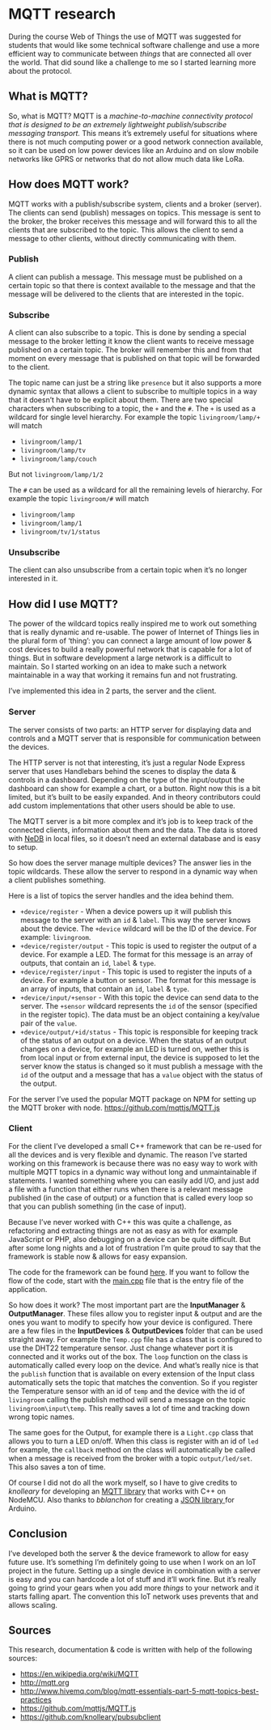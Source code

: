 # MQTT research
During the course Web of Things the use of MQTT was suggested for students that would like some technical software challenge and use a more efficient way to communicate between _things_ that are connected all over the world. That did sound like a challenge to me so I started learning more about the protocol.

## What is MQTT?
So, what is MQTT? MQTT is a _machine-to-machine connectivity protocol that is designed to be an extremely lightweight publish/subscribe messaging transport._
This means it’s extremely useful for situations where there is not much computing power or a good network connection available, so it can be used on low power devices like an Arduino and on slow mobile networks like GPRS or networks that do not allow much data like LoRa.

## How does MQTT work?
MQTT works with a publish/subscribe system, clients and a broker (server). The clients can send (publish) messages on topics. This message is sent to the broker, the broker receives this message and will forward this to all the clients that are subscribed to the topic. This allows the client to send a message to other clients, without directly communicating with them.

### Publish
A client can publish a message. This message must be published on a certain topic so that there is context available to the message and that the message will be delivered to the clients that are interested in the topic.

### Subscribe
A client can also subscribe to a topic. This is done by sending a special message to the broker letting it know the client wants to receive message published on a certain topic. The broker will remember this and from that moment on every message that is published on that topic will be forwarded to the client.

The topic name can just be a string like `presence` but it also supports a more dynamic syntax that allows a client to subscribe to multiple topics in a way that it doesn’t have to be explicit about them. There are two special characters when subscribing to a topic, the `+` and the `#`.
The `+` is used as a wildcard for single level hierarchy. For example the topic `livingroom/lamp/+` will match
- `livingroom/lamp/1`
- `livingroom/lamp/tv`
- `livingroom/lamp/couch`

But not `livingroom/lamp/1/2`

The `#` can be used as a wildcard for all the remaining levels of hierarchy. For example the topic `livingroom/#` will match
- `livingroom/lamp`
- `livingroom/lamp/1`
- `livingroom/tv/1/status`

### Unsubscribe
The client can also unsubscribe from a certain topic when it’s no longer interested in it.

## How did I use MQTT?
The power of the wildcard topics really inspired me to work out something that is really dynamic and re-usable. The power of Internet of Things lies in the plural form of ‘thing’: you can connect a large amount of low power & cost devices to build a really powerful network that is capable for a lot of things. But in software development a large network is a difficult to maintain. So I started working on an idea to make such a network maintainable in a way that working it remains fun and not frustrating.

I’ve implemented this idea in 2 parts, the server and the client.

### Server
The server consists of two parts: an HTTP server for displaying data and controls and a MQTT server that is responsible for communication between the devices.

The HTTP server is not that interesting, it’s just a regular Node Express server that uses Handlebars behind the scenes to display the data & controls in a dashboard. Depending on the type of the input/output the dashboard can show for example a chart, or a button. Right now this is a bit limited, but it’s built to be easily expanded. And in theory contributors could add custom implementations that other users should be able to use.

The MQTT server is a bit more complex and it’s job is to keep track of the connected clients, information about them and the data. The data is stored with [NeDB](https://github.com/louischatriot/nedb) in local files, so it doesn’t need an external database and is easy to setup.

So how does the server manage multiple devices? The answer lies in the topic wildcards. These allow the server to respond in a dynamic way when a client publishes something.

Here is a list of topics the server handles and the idea behind them.
- `+device/register` - When a device powers up it will publish this message to the server with an `id` & `label`. This way the server knows about the device. The `+device` wildcard will be the ID of the device. For example: `livingroom`.
- `+device/register/output` - This topic is used to register the output of a device. For example a LED. The format for this message is an array of outputs, that contain an `id`, `label` & `type`.
- `+device/register/input` - This topic is used to register the inputs of a device. For example a button or sensor. The format for this message is an array of inputs, that contain an `id`, `label` & `type`.
- `+device/input/+sensor` - With this topic the device can send data to the server. The `+sensor` wildcard represents the `id` of the sensor (specified in the register topic). The data must be an object containing a key/value pair of the `value`.
- `+device/output/+id/status` - This topic is responsible for keeping track of the status of an output on a device. When the status of an output changes on a device, for example an LED is turned on, wether this is from local input or from external input, the device is supposed to let the server know the status is changed so it must publish a message with the `id` of the output and a message that has a `value` object with the status of the output.

For the server I’ve used the popular MQTT package on NPM for setting up the MQTT broker with node.
https://github.com/mqttjs/MQTT.js

### Client
For the client I’ve developed a small C++ framework that can be re-used for all the devices and is very flexible and dynamic.
The reason I’ve started working on this framework is because there was no easy way to work with multiple MQTT topics in a dynamic way without long and unmaintainable if statements. I wanted something where you can easily add I/O, and just add a file with a function that either runs when there is a relevant message published (in the case of output) or a function that is called every loop so that you can publish something (in the case of input).

Because I’ve never worked with C++ this was quite a challenge, as refactoring and extracting things are not as easy as with for example JavaScript or PHP, also debugging on a device can be quite difficult. But after some long nights and a lot of frustration I’m quite proud to say that the framework is stable now & allows for easy expansion.

The code for the framework can be found [here](https://github.com/reauv/minor-web-of-things-device). If you want to follow the flow of the code, start with the [main.cpp](https://github.com/reauv/minor-web-of-things-device/blob/master/src/main.cpp) file that is the entry file of the application.

So how does it work? The most important part are the **InputManager** & **OutputManager**. These files allow you to register input & output and are the ones you want to modify to specify how your device is configured. There are a few files in the **InputDevices** & **OutputDevices** folder that can be used straight away. For example the `Temp.cpp` file has a class that is configured to use the DHT22 temperature sensor. Just change whatever port it is connected and it works out of the box. The `loop` function on the class is automatically called every loop on the device. And what’s really nice is that the `publish` function that is available on every extension of the Input class automatically sets the topic that matches the convention. So if you register the Temperature sensor with an id of `temp` and the device with the id of `livingroom` calling the publish method will send a message on the topic `livingroom\input\temp`.
This really saves a lot of time and tracking down wrong topic names.

The same goes for the Output, for example there is a `Light.cpp` class that allows you to turn a LED on/off. When this class is register with an id of `led` for example, the `callback` method on the class will automatically be called when a message is received from the broker with a topic `output/led/set`. This also saves a ton of time.

Of course I did not do all the work myself, so I have to give credits to _knolleary_ for developing an [MQTT library](https://github.com/knolleary/pubsubclient) that works with C++ on NodeMCU. Also thanks to _bblanchon_ for creating a [JSON library ](https://github.com/bblanchon/ArduinoJson) for Arduino.

## Conclusion
I’ve developed both the server & the device framework to allow for easy future use. It’s something I’m definitely going to use when I work on an IoT project in the future. Setting up a single device in combination with a server is easy and you can hardcode a lot of stuff and it’ll work fine. But it’s really going to grind your gears when you add more _things_ to your network and it starts falling apart. The convention this IoT network uses prevents that and allows scaling.

## Sources
This research, documentation & code is written with help of the following sources:
- https://en.wikipedia.org/wiki/MQTT
- http://mqtt.org
- http://www.hivemq.com/blog/mqtt-essentials-part-5-mqtt-topics-best-practices
- https://github.com/mqttjs/MQTT.js
- https://github.com/knolleary/pubsubclient
